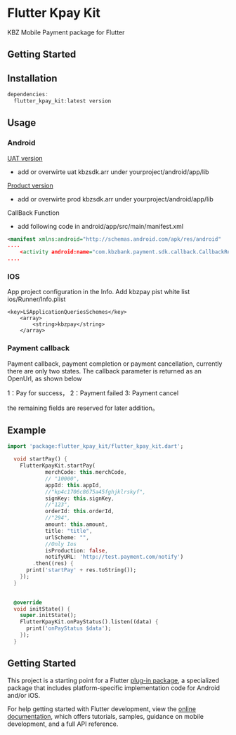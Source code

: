 # Flutter Kpay Kit

KBZ Mobile Payment package for Flutter

## Getting Started



## Installation
```dart
dependencies:
  flutter_kpay_kit:latest version
```


## Usage


### Android


[UAT version](https://drive.google.com/drive/folders/1y8rwhg8tF35U_S5CKbROrR-FXI8B-0S7?usp=share_link)   
- add or overwirte uat kbzsdk.arr under yourproject/android/app/lib

[Product version](https://drive.google.com/drive/folders/1YFiXmBNv1zAM4kZb32A8ujrMlG08pxd4?usp=share_link)  
- add or overwirte prod kbzsdk.arr under yourproject/android/app/lib



CallBack Function
- add following code in android/app/src/main/manifest.xml

```xml
<manifest xmlns:android="http://schemas.android.com/apk/res/android"
....
	<activity android:name="com.kbzbank.payment.sdk.callback.CallbackResultActivity" android:theme="@android:style/Theme.NoDisplay" android:exported="true"
....
```
### IOS
App project configuration in the Info. Add kbzpay pist white list
ios/Runner/Info.plist
```plist
<key>LSApplicationQueriesSchemes</key>
	<array>
		<string>kbzpay</string>
	</array>
```

### Payment callback
Payment callback, payment completion or payment cancellation, currently there are only two states. The callback parameter is returned as an OpenUrl, as shown below


1：Pay for success，
2：Payment failed
3: Payment cancel

the remaining fields are reserved for later addition。

## Example
```dart
import 'package:flutter_kpay_kit/flutter_kpay_kit.dart';

  void startPay() {
    FlutterKpayKit.startPay(
            merchCode: this.merchCode,
            // "10000",
            appId: this.appId,
            //"kp4c1706c8675a45fghjklrskyf",
            signKey: this.signKey,
            //"123",
            orderId: this.orderId,
            //"294",
            amount: this.amount,
            title: "title",
            urlScheme: "",
            //Only Ios
            isProduction: false,
            notifyURL: 'http://test.payment.com/notify')
        .then((res) {
      print('startPay' + res.toString());
    });
  }

    
  @override
  void initState() {
    super.initState();
    FlutterKpayKit.onPayStatus().listen((data) {
      print('onPayStatus $data');
    });
  }
```

## Getting Started

This project is a starting point for a Flutter
[plug-in package](https://flutter.dev/developing-packages/),
a specialized package that includes platform-specific implementation code for
Android and/or iOS.

For help getting started with Flutter development, view the
[online documentation](https://flutter.dev/docs), which offers tutorials,
samples, guidance on mobile development, and a full API reference.

